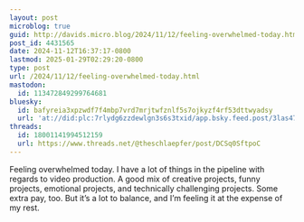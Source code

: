 ```yaml
---
layout: post
microblog: true
guid: http://davids.micro.blog/2024/11/12/feeling-overwhelmed-today.html
post_id: 4431565
date: 2024-11-12T16:37:17-0800
lastmod: 2025-01-29T02:29:20-0800
type: post
url: /2024/11/12/feeling-overwhelmed-today.html
mastodon:
  id: 113472849299764681
bluesky:
  id: bafyreia3xpzwdf7f4mbp7vrd7mrjtwfznlf5s7ojkyzf4rf53dttwyadsy
  url: 'at://did:plc:7rlydg6zzdewlgn3s6s3txid/app.bsky.feed.post/3las47o7l3t2b'
threads:
  id: 18001141994512159
  url: https://www.threads.net/@theschlaepfer/post/DCSq0SftpoC
---
```

Feeling overwhelmed today. I have a lot of things in the pipeline with regards to video production. A good mix of creative projects, funny projects, emotional projects, and technically challenging projects. Some extra pay, too. But it’s a lot to balance, and I’m feeling it at the expense of my rest.
